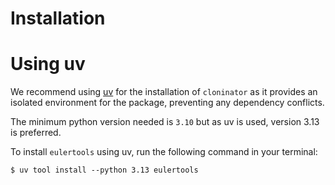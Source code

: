 # Installation

# Using uv

We recommend using [uv] for the installation of `cloninator` as it provides
an isolated environment for the package, preventing any dependency conflicts.

The minimum python version needed is `3.10` but as uv is used, version 3.13
is preferred.

To install `eulertools` using uv, run the following command in your terminal:

```console
$ uv tool install --python 3.13 eulertools
```

[uv]: https://github.com/astral-sh/uv
